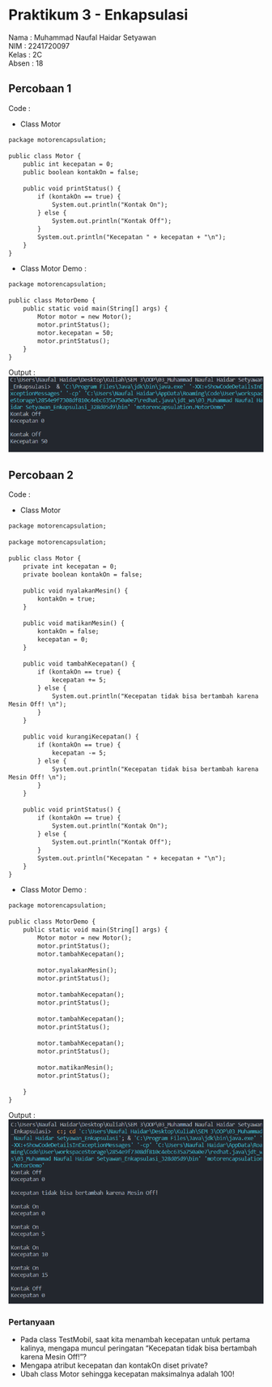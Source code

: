 # Praktikum 3 - Enkapsulasi

Nama : Muhammad Naufal Haidar Setyawan <br>
NIM : 2241720097 <br>
Kelas : 2C <br>
Absen : 18 <br>

## Percobaan 1

Code :

- Class Motor

```
package motorencapsulation;

public class Motor {
    public int kecepatan = 0;
    public boolean kontakOn = false;

    public void printStatus() {
        if (kontakOn == true) {
            System.out.println("Kontak On");
        } else {
            System.out.println("Kontak Off");
        }
        System.out.println("Kecepatan " + kecepatan + "\n");
    }
}
```

- Class Motor Demo :

```
package motorencapsulation;

public class MotorDemo {
    public static void main(String[] args) {
        Motor motor = new Motor();
        motor.printStatus();
        motor.kecepatan = 50;
        motor.printStatus();
    }
}
```

Output :
<img src = "img/output1_1.png">

## Percobaan 2

Code :

- Class Motor

```
package motorencapsulation;

package motorencapsulation;

public class Motor {
    private int kecepatan = 0;
    private boolean kontakOn = false;

    public void nyalakanMesin() {
        kontakOn = true;
    }

    public void matikanMesin() {
        kontakOn = false;
        kecepatan = 0;
    }

    public void tambahKecepatan() {
        if (kontakOn == true) {
            kecepatan += 5;
        } else {
            System.out.println("Kecepatan tidak bisa bertambah karena Mesin Off! \n");
        }
    }

    public void kurangiKecepatan() {
        if (kontakOn == true) {
            kecepatan -= 5;
        } else {
            System.out.println("Kecepatan tidak bisa bertambah karena Mesin Off! \n");
        }
    }

    public void printStatus() {
        if (kontakOn == true) {
            System.out.println("Kontak On");
        } else {
            System.out.println("Kontak Off");
        }
        System.out.println("Kecepatan " + kecepatan + "\n");
    }
}
```

- Class Motor Demo :

```
package motorencapsulation;

public class MotorDemo {
    public static void main(String[] args) {
        Motor motor = new Motor();
        motor.printStatus();
        motor.tambahKecepatan();

        motor.nyalakanMesin();
        motor.printStatus();

        motor.tambahKecepatan();
        motor.printStatus();

        motor.tambahKecepatan();
        motor.printStatus();

        motor.tambahKecepatan();
        motor.printStatus();

        motor.matikanMesin();
        motor.printStatus();

    }
}
```

Output :
<img src = "img/output2_1.png">

### Pertanyaan

- Pada class TestMobil, saat kita menambah kecepatan untuk pertama kalinya, mengapa
  muncul peringatan “Kecepatan tidak bisa bertambah karena Mesin Off!”?
- Mengapa atribut kecepatan dan kontakOn diset private?
- Ubah class Motor sehingga kecepatan maksimalnya adalah 100!
